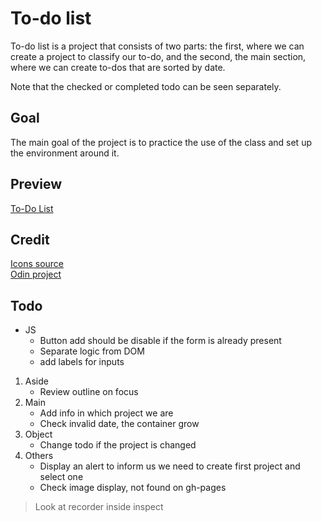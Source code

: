 # To-do list
To-do list is a project that consists of two parts: the first, where we can create a project to classify our to-do, and the second, the main section, where we can create to-dos that are sorted by date.

Note that the checked or completed todo can be seen separately.

## Goal
The main goal of the project is to practice the use of the class and set up the environment around it.

## Preview
[To-Do List](http://127.0.0.1:3000/dist/index.html)  

## Credit
[Icons source](https://www.figma.com/design/R2uuGTAjvoJnjHJ1y8CP1p/Free-Universal-Icons-(Community)?node-id=0-1&t=OcbEsOGLsbmpp0Va-1)  
[Odin project](https://www.theodinproject.com/)

## Todo
* JS
    * Button add should be disable if the form is already present
    * Separate logic from DOM
    * add labels for inputs
1. Aside      
    * Review outline on focus  
2. Main   
    * Add info in which project we are  
    * Check invalid date, the container grow  
3. Object  
    * Change todo if the project is changed
4. Others
    * Display an alert to inform us we need to create first project and select one
    * Check image display, not found on gh-pages
> Look at recorder inside inspect  
